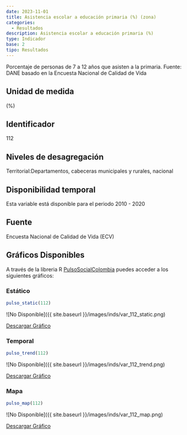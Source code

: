 ```yaml
---
date: 2023-11-01
title: Asistencia escolar a educación primaria (%) (zona)
categories:
  - Resultados
description: Asistencia escolar a educación primaria (%)
type: Indicador
base: 2
tipo: Resultados
--- 
```


Porcentaje de personas de 7 a 12 años que asisten a la primaria.
Fuente: DANE basado en la Encuesta Nacional de Calidad de Vida

## Unidad de medida
(%)

## Identificador
112

## Niveles de desagregación
Territorial:Departamentos, cabeceras municipales y rurales, nacional

## Disponibilidad temporal
Esta variable está disponible para el periodo 2010 - 2020

## Fuente
Encuesta Nacional de Calidad de Vida (ECV)

## Gráficos Disponibles

A través de la libreria R [PulsoSocialColombia](https://github.com/pulsosocialcolombia/PulsoSocialColombia) puedes acceder a los siguientes gráficos:

### Estático

``` R
pulso_static(112)
```

![No Disponible]({{ site.baseurl }}/images/inds/var_112_static.png)

<a href='{{ site.baseurl }}/images/inds/var_112_static.png'>Descargar Gráfico</a>

### Temporal

``` R
pulso_trend(112)
```

![No Disponible]({{ site.baseurl }}/images/inds/var_112_trend.png)

<a href='{{ site.baseurl }}/images/inds/var_112_trend.png'>Descargar Gráfico</a>

### Mapa

``` R
pulso_map(112)
```

![No Disponible]({{ site.baseurl }}/images/inds/var_112_map.png)

<a href='{{ site.baseurl }}/images/inds/var_112_map.png'>Descargar Gráfico</a>